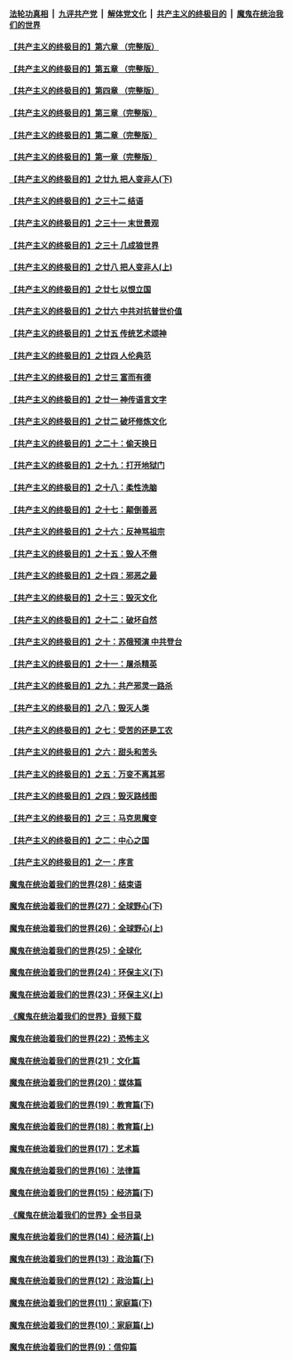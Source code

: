 ####  [法轮功真相](../../../../basic/blob/master/README.md?t=06090601) &nbsp;|&nbsp; [九评共产党](../../../../9ping.md/blob/master/README.md?t=06090601) &nbsp;|&nbsp; [解体党文化](../../../../jtdwh.md/blob/master/README.md?t=06090601)  &nbsp;|&nbsp; [共产主义的终极目的](../../../../gczydzjmd.md/blob/master/README.md?t=06090601) &nbsp;|&nbsp; [魔鬼在统治我们的世界](../../../../mgztzwmdsj.md/blob/master/README.md?t=06090601) 

#### [【共产主义的终极目的】第六章 （完整版）](../pages/nsc422/n11428913.md?t=06090601) 

#### [【共产主义的终极目的】第五章 （完整版）](../pages/nsc422/n11428912.md?t=06090601) 

#### [【共产主义的终极目的】第四章 （完整版）](../pages/nsc422/n11428907.md?t=06090601) 

#### [【共产主义的终极目的】第三章（完整版）](../pages/nsc422/n11428848.md?t=06090601) 

#### [【共产主义的终极目的】第二章（完整版）](../pages/nsc422/n11428831.md?t=06090601) 

#### [【共产主义的终极目的】第一章（完整版）](../pages/nsc422/n11417651.md?t=06090601) 

#### [【共产主义的终极目的】之廿九 把人变非人(下)](../pages/nsc422/n11344140.md?t=06090601) 

#### [【共产主义的终极目的】之三十二 结语](../pages/nsc422/n11360535.md?t=06090601) 

#### [【共产主义的终极目的】之三十一 末世景观](../pages/nsc422/n11351129.md?t=06090601) 

#### [【共产主义的终极目的】之三十 几成狼世界](../pages/nsc422/n11348280.md?t=06090601) 

#### [【共产主义的终极目的】之廿八 把人变非人(上)](../pages/nsc422/n11340492.md?t=06090601) 

#### [【共产主义的终极目的】之廿七 以恨立国](../pages/nsc422/n11336944.md?t=06090601) 

#### [【共产主义的终极目的】之廿六 中共对抗普世价值](../pages/nsc422/n11324785.md?t=06090601) 

#### [【共产主义的终极目的】之廿五 传统艺术颂神](../pages/nsc422/n11296396.md?t=06090601) 

#### [【共产主义的终极目的】之廿四 人伦典范](../pages/nsc422/n11296397.md?t=06090601) 

#### [【共产主义的终极目的】之廿三 富而有德](../pages/nsc422/n11283598.md?t=06090601) 

#### [【共产主义的终极目的】之廿一 神传语言文字](../pages/nsc422/n11263265.md?t=06090601) 

#### [【共产主义的终极目的】之廿二 破坏修炼文化](../pages/nsc422/n11245728.md?t=06090601) 

#### [【共产主义的终极目的】之二十：偷天换日](../pages/nsc422/n11238846.md?t=06090601) 

#### [【共产主义的终极目的】之十九：打开地狱门](../pages/nsc422/n11206376.md?t=06090601) 

#### [【共产主义的终极目的】之十八：柔性洗脑](../pages/nsc422/n11199994.md?t=06090601) 

#### [【共产主义的终极目的】之十七：颠倒善恶](../pages/nsc422/n11179782.md?t=06090601) 

#### [【共产主义的终极目的】之十六：反神骂祖宗](../pages/nsc422/n11166798.md?t=06090601) 

#### [【共产主义的终极目的】之十五：毁人不倦](../pages/nsc422/n11166792.md?t=06090601) 

#### [【共产主义的终极目的】之十四：邪恶之最](../pages/nsc422/n11150249.md?t=06090601) 

#### [【共产主义的终极目的】之十三：毁灭文化](../pages/nsc422/n11135227.md?t=06090601) 

#### [【共产主义的终极目的】之十二：破坏自然](../pages/nsc422/n11135214.md?t=06090601) 

#### [【共产主义的终极目的】之十：苏俄预演 中共登台](../pages/nsc422/n11118424.md?t=06090601) 

#### [【共产主义的终极目的】之十一：屠杀精英](../pages/nsc422/n11118442.md?t=06090601) 

#### [【共产主义的终极目的】之九：共产邪灵一路杀](../pages/nsc422/n11114139.md?t=06090601) 

#### [【共产主义的终极目的】之八：毁灭人类](../pages/nsc422/n11108503.md?t=06090601) 

#### [【共产主义的终极目的】之七：受苦的还是工农](../pages/nsc422/n11101809.md?t=06090601) 

#### [【共产主义的终极目的】之六：甜头和苦头](../pages/nsc422/n11096971.md?t=06090601) 

#### [【共产主义的终极目的】之五：万变不离其邪](../pages/nsc422/n11091285.md?t=06090601) 

#### [【共产主义的终极目的】之四：毁灭路线图](../pages/nsc422/n11086284.md?t=06090601) 

#### [【共产主义的终极目的】之三：马克思魔变](../pages/nsc422/n11061941.md?t=06090601) 

#### [【共产主义的终极目的】之二：中心之国](../pages/nsc422/n11047728.md?t=06090601) 

#### [【共产主义的终极目的】之一：序言](../pages/nsc422/n11086077.md?t=06090601) 

#### [魔鬼在统治着我们的世界(28)：结束语](../pages/nsc422/n10936246.md?t=06090601) 

#### [魔鬼在统治着我们的世界(27)：全球野心(下)](../pages/nsc422/n10928319.md?t=06090601) 

#### [魔鬼在统治着我们的世界(26)：全球野心(上)](../pages/nsc422/n10900318.md?t=06090601) 

#### [魔鬼在统治着我们的世界(25)：全球化](../pages/nsc422/n10788205.md?t=06090601) 

#### [魔鬼在统治着我们的世界(24)：环保主义(下)](../pages/nsc422/n10695307.md?t=06090601) 

#### [魔鬼在统治着我们的世界(23)：环保主义(上)](../pages/nsc422/n10688613.md?t=06090601) 

#### [《魔鬼在统治着我们的世界》音频下载](../pages/nsc422/n10635553.md?t=06090601) 

#### [魔鬼在统治着我们的世界(22)：恐怖主义](../pages/nsc422/n10614727.md?t=06090601) 

#### [魔鬼在统治着我们的世界(21)：文化篇](../pages/nsc422/n10597706.md?t=06090601) 

#### [魔鬼在统治着我们的世界(20)：媒体篇](../pages/nsc422/n10586579.md?t=06090601) 

#### [魔鬼在统治着我们的世界(19)：教育篇(下)](../pages/nsc422/n10564808.md?t=06090601) 

#### [魔鬼在统治着我们的世界(18)：教育篇(上)](../pages/nsc422/n10526970.md?t=06090601) 

#### [魔鬼在统治着我们的世界(17)：艺术篇](../pages/nsc422/n10499093.md?t=06090601) 

#### [魔鬼在统治着我们的世界(16)：法律篇](../pages/nsc422/n10485969.md?t=06090601) 

#### [魔鬼在统治着我们的世界(15)：经济篇(下)](../pages/nsc422/n10469975.md?t=06090601) 

#### [《魔鬼在统治着我们的世界》全书目录](../pages/nsc422/n10464261.md?t=06090601) 

#### [魔鬼在统治着我们的世界(14)：经济篇(上)](../pages/nsc422/n10457370.md?t=06090601) 

#### [魔鬼在统治着我们的世界(13)：政治篇(下)](../pages/nsc422/n10448270.md?t=06090601) 

#### [魔鬼在统治着我们的世界(12)：政治篇(上)](../pages/nsc422/n10444576.md?t=06090601) 

#### [魔鬼在统治着我们的世界(11)：家庭篇(下)](../pages/nsc422/n10440961.md?t=06090601) 

#### [魔鬼在统治着我们的世界(10)：家庭篇(上)](../pages/nsc422/n10435448.md?t=06090601) 

#### [魔鬼在统治着我们的世界(9)：信仰篇](../pages/nsc422/n10432159.md?t=06090601) 

